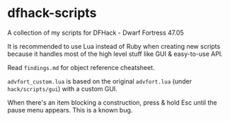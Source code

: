 # dfhack-scripts
A collection of my scripts for DFHack - Dwarf Fortress 47.05

It is recommended to use Lua instead of Ruby when creating new scripts because it handles most of the high level stuff like GUI & easy-to-use API.

Read `findings.md` for object reference cheatsheet.

`advfort_custom.lua` is based on the original `advfort.lua` (under `hack/scripts/gui`) with a custom GUI.

When there's an item blocking a construction, press & hold Esc until the pause menu appears. This is a known bug.
